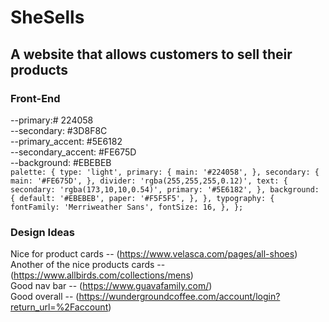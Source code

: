 # SheSells
## A website that allows customers to sell their products

### Front-End
--primary:# 224058<br>
--secondary: #3D8F8C<br>
--primary_accent: #5E6182<br>
--secondary_accent: #FE675D<br>
--background: #EBEBEB<br>
    `palette: {
        type: 'light',
        primary: {
        main: '#224058',
        },
        secondary: {
        main: '#FE675D',
        },
        divider: 'rgba(255,255,255,0.12)',
        text: {
        secondary: 'rgba(173,10,10,0.54)',
        primary: '#5E6182',
        },
        background: {
        default: '#EBEBEB',
        paper: '#F5F5F5',
        },
    },
    typography: {
        fontFamily: 'Merriweather Sans',
        fontSize: 16,
    },
    };`

### Design Ideas
 Nice for product cards -- (https://www.velasca.com/pages/all-shoes)<br>
 Another of the nice products cards -- (https://www.allbirds.com/collections/mens)<br>
 Good nav bar  -- (https://www.guavafamily.com/)<br>
 Good overall -- (https://wundergroundcoffee.com/account/login?return_url=%2Faccount)<br>


